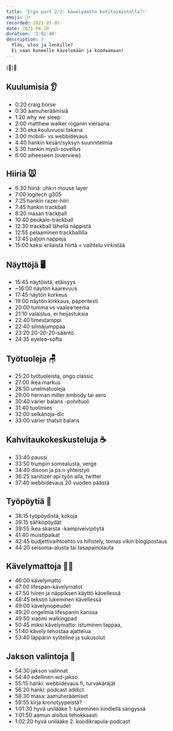 ```yaml
---
title: 'Ergo part 2/2: kävelymatto kotitoimistolla?!'
emoji: 🚶‍♂️
recorded: 2021-05-05
date: 2021-06-28
duration: '1:02:40'
description: |
  Ylös, ulos ja lenkille?
  Ei vaan koneelle kävelemään ja koodaamaan!
---
```


(🍅)🍅

## Kuulumisia 👂

- 0:20 craig.horse
- 0:30 aamuheräämisiä
- 1:20 why we sleep
- 2:00 matthew walker roganin vieraana
- 2:30 eka kouluvuosi takana
- 3:00 mobiili- vs webbidevaus
- 4:40 hankin kesän/syksyn suunnitelmia
- 5:30 hankin mysli-sovellus
- 6:00 aiheeseen (overview)

## Hiiriä 🐭

- 6:30 hiiriä: uhk:n mouse layer
- 7:00 logitech g305
- 7:25 hankin razer-hiiri
- 7:45 hankin trackball
- 8:20 masan trackball
- 10:40 peukalo-trackball
- 12:30 trackball lähellä näppistä
- 12:55 pelaaminen trackballilla
- 13:45 paljon nappeja
- 15:00 kaksi erilaista hiirtä = vaihtelu virkistää

## Näyttöjä 🖥

- 15:45 näytöistä, etäisyys
- ~16:00 näytön kaarevuus
- 17:45 näytön korkeus
- 19:00 näytön kirkkaus, paperitesti
- 20:00 tumma vs vaalea teema
- 21:10 valaistus, ei heijastuksia
- 22:40 timestamppi
- 22:40 silmäjumppaa
- 23:20 20-20-20-sääntö
- 24:35 eyeleo-softa

## Työtuoleja 🪑

- 25:20 työtuoleista, ongo classic
- 27:00 ikea markus
- 28:50 unelmatuoleja
- 29:00 herman miller embody tai aero
- 30:40 varier balans -polvituoli
- 31:40 tuolimies
- 32:00 selkänoja-dlc
- 33:00 varier thatsit balans

## Kahvitaukokeskusteluja ☕

- 33:40 paussi
- 33:50 trumpin somealusta, verge
- 34:40 discon ja ps:n yhteistyö
- 36:25 sanitizer api työn alla, twitter
- 37:40 webbidevaus 20 vuoden päästä

## Työpöytiä 🏓

- 38:15 työpöydistä, kokoja
- 39:15 sähköpöydät
- 39:55 ikea skarsta -kampiveivipöytä
- 41:40 muistipaikat
- 42:45 budjettivaihtoehto vs hifistely, tomas vikin blogipostaus
- 44:20 seisoma-alusta tai tasapainolauta

## Kävelymattoja 🏃‍♂️

- 46:00 kävelymatto
- 47:00 lifespan-kävelymatot
- 47:50 hiiren ja näppiksen käyttö kävellessä
- 48:45 tekstin lukeminen kävellessä
- 49:00 kävelynopeudet
- 49:20 ongelmia lifespanin kanssa
- 49:50 xiaomi walkingpad
- 50:45 miksi kävelymatto: istuminen tappaa,
- 51:40 kävely tehostaa ajattelua
- 53:40 läppärin syliteline ja sukusolut

## Jakson valintoja 🍱

- 54:30 jakson valinnat
- 54:40 edellinen wd-jakso
- 55:15 hanki: webbidevaus.fi, turvakäräjät
- 56:20 hanki: podcast addict
- 58:30 masa: aamuheräämiset
- 59:55 kirja kronotyypeistä?
- 1:01:30 hyvä unilääke 1: lukeminen kindlellä sängyssä
- 1:01:50 aamun aloitus tehokkaasti
- 1:02:20 hyvä unilääke 2: koodikrapula-podcast
